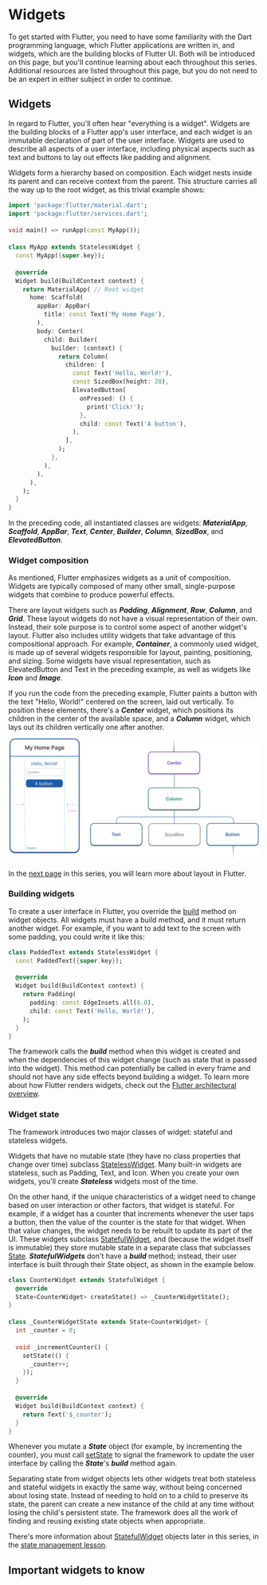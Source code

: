 # Widgets

To get started with Flutter, you need to have some familiarity with the Dart programming language, which Flutter applications are written in, and widgets, which are the building blocks of Flutter UI. Both will be introduced on this page, but you'll continue learning about each throughout this series. Additional resources are listed throughout this page, but you do not need to be an expert in either subject in order to continue.

## Widgets

In regard to Flutter, you'll often hear "everything is a widget". Widgets are the building blocks of a Flutter app's user interface, and each widget is an immutable declaration of part of the user interface. Widgets are used to describe all aspects of a user interface, including physical aspects such as text and buttons to lay out effects like padding and alignment.

Widgets form a hierarchy based on composition. Each widget nests inside its parent and can receive context from the parent. This structure carries all the way up to the root widget, as this trivial example shows:

```dart
import 'package:flutter/material.dart';
import 'package:flutter/services.dart';

void main() => runApp(const MyApp());

class MyApp extends StatelessWidget {
  const MyApp({super.key});

  @override
  Widget build(BuildContext context) {
    return MaterialApp( // Root widget
      home: Scaffold(
        appBar: AppBar(
          title: const Text('My Home Page'),
        ),
        body: Center(
          child: Builder(
            builder: (context) {
              return Column(
                children: [
                  const Text('Hello, World!'),
                  const SizedBox(height: 20),
                  ElevatedButton(
                    onPressed: () {
                      print('Click!');
                    },
                    child: const Text('A button'),
                  ),
                ],
              );
            },
          ),
        ),
      ),
    );
  }
}
```

In the preceding code, all instantiated classes are widgets: ***MaterialApp***, ***Scaffold***, ***AppBar***, ***Text***, ***Center***, ***Builder***, ***Column***, ***SizedBox***, and ***ElevatedButton***.

### Widget composition

As mentioned, Flutter emphasizes widgets as a unit of composition. Widgets are typically composed of many other small, single-purpose widgets that combine to produce powerful effects.

There are layout widgets such as ***Padding***, ***Alignment***, ***Row***, ***Column***, and ***Grid***. These layout widgets do not have a visual representation of their own. Instead, their sole purpose is to control some aspect of another widget's layout. Flutter also includes utility widgets that take advantage of this compositional approach. For example, ***Container***, a commonly used widget, is made up of several widgets responsible for layout, painting, positioning, and sizing. Some widgets have visual representation, such as ElevatedButton and Text in the preceding example, as well as widgets like ***Icon*** and ***Image***.

If you run the code from the preceding example, Flutter paints a button with the text "Hello, World!" centered on the screen, laid out vertically. To position these elements, there's a ***Center*** widget, which positions its children in the center of the available space, and a ***Column*** widget, which lays out its children vertically one after another.

![alt text](simple_composition_example.png)

In the [next page](https://docs.flutter.dev/get-started/fundamentals/layout) in this series, you will learn more about layout in Flutter.

### Building widgets

To create a user interface in Flutter, you override the [build](https://api.flutter.dev/flutter/widgets/StatelessWidget/build.html) method on widget objects. All widgets must have a build method, and it must return another widget. For example, if you want to add text to the screen with some padding, you could write it like this:

```dart
class PaddedText extends StatelessWidget {
  const PaddedText({super.key});

  @override
  Widget build(BuildContext context) {
    return Padding(
      padding: const EdgeInsets.all(8.0),
      child: const Text('Hello, World!'),
    );
  }
}
```

The framework calls the ***build*** method when this widget is created and when the dependencies of this widget change (such as state that is passed into the widget). This method can potentially be called in every frame and should not have any side effects beyond building a widget. To learn more about how Flutter renders widgets, check out the [Flutter architectural overview](https://docs.flutter.dev/resources/architectural-overview).

### Widget state

The framework introduces two major classes of widget: stateful and stateless widgets.

Widgets that have no mutable state (they have no class properties that change over time) subclass [StatelessWidget](https://api.flutter.dev/flutter/widgets/StatelessWidget-class.html). Many built-in widgets are stateless, such as Padding, Text, and Icon. When you create your own widgets, you'll create ***Stateless*** widgets most of the time.

On the other hand, if the unique characteristics of a widget need to change based on user interaction or other factors, that widget is stateful. For example, if a widget has a counter that increments whenever the user taps a button, then the value of the counter is the state for that widget. When that value changes, the widget needs to be rebuilt to update its part of the UI. These widgets subclass [StatefulWidget](https://api.flutter.dev/flutter/widgets/StatefulWidget-class.html), and (because the widget itself is immutable) they store mutable state in a separate class that subclasses [State](https://api.flutter.dev/flutter/widgets/State-class.html). ***StatefulWidgets*** don't have a ***build*** method; instead, their user interface is built through their State object, as shown in the example below.

```dart
class CounterWidget extends StatefulWidget {
  @override
  State<CounterWidget> createState() => _CounterWidgetState();
}

class _CounterWidgetState extends State<CounterWidget> {
  int _counter = 0;

  void _incrementCounter() {
    setState(() {
      _counter++;
    });
  }
  
  @override
  Widget build(BuildContext context) {
    return Text('$_counter');
  }
}
```

Whenever you mutate a ***State*** object (for example, by incrementing the counter), you must call [setState](https://api.flutter.dev/flutter/widgets/State/setState.html) to signal the framework to update the user interface by calling the ***State***'s ***build*** method again.

Separating state from widget objects lets other widgets treat both stateless and stateful widgets in exactly the same way, without being concerned about losing state. Instead of needing to hold on to a child to preserve its state, the parent can create a new instance of the child at any time without losing the child's persistent state. The framework does all the work of finding and reusing existing state objects when appropriate.

There's more information about [StatefulWidget](https://api.flutter.dev/flutter/widgets/StatefulWidget-class.html) objects later in this series, in the [state management lesson](https://docs.flutter.dev/get-started/fundamentals/state-management).

## Important widgets to know

